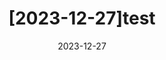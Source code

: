 ---
published: true;
title:  "[2023-12-27]test"
excerpt: "23.12.27 test"

categories:
  - New
tags:
  - [TIL, Java]

toc: true
toc_sticky: true
 
date: 2023-12-27
last_modified_at: 2023-12-27
---